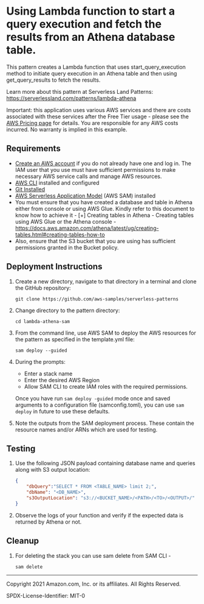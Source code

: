# Using Lambda function to start a query execution and fetch the results from an Athena database table.

This pattern creates a Lambda function that uses start_query_execution method to initiate query execution in an Athena table and then using get_query_results to fetch the results. 

Learn more about this pattern at Serverless Land Patterns: https://serverlessland.com/patterns/lambda-athena

Important: this application uses various AWS services and there are costs associated with these services after the Free Tier usage - please see the [AWS Pricing page](https://aws.amazon.com/pricing/) for details. You are responsible for any AWS costs incurred. No warranty is implied in this example.

## Requirements

* [Create an AWS account](https://portal.aws.amazon.com/gp/aws/developer/registration/index.html) if you do not already have one and log in. The IAM user that you use must have sufficient permissions to make necessary AWS service calls and manage AWS resources.
* [AWS CLI](https://docs.aws.amazon.com/cli/latest/userguide/install-cliv2.html) installed and configured
* [Git Installed](https://git-scm.com/book/en/v2/Getting-Started-Installing-Git)
* [AWS Serverless Application Model](https://docs.aws.amazon.com/serverless-application-model/latest/developerguide/serverless-sam-cli-install.html) (AWS SAM) installed
* You must ensure that you have created a database and table in Athena either from console or using AWS Glue. Kindly refer to this document to know how to achieve it - [+] Creating tables in Athena - Creating tables using AWS Glue or the Athena console - https://docs.aws.amazon.com/athena/latest/ug/creating-tables.html#creating-tables-how-to
* Also, ensure that the S3 bucket that you are using has sufficient permissions granted in the Bucket policy.


## Deployment Instructions

1. Create a new directory, navigate to that directory in a terminal and clone the GitHub repository:
    ``` 
    git clone https://github.com/aws-samples/serverless-patterns
    ```
1. Change directory to the pattern directory:
    ```
    cd lambda-athena-sam
    ```
1. From the command line, use AWS SAM to deploy the AWS resources for the pattern as specified in the template.yml file:
    ```
    sam deploy --guided
    ```
1. During the prompts:
    * Enter a stack name
    * Enter the desired AWS Region
    * Allow SAM CLI to create IAM roles with the required permissions.
    
    Once you have run `sam deploy -guided` mode once and saved arguments to a configuration file (samconfig.toml), you can use `sam deploy` in future to use these defaults.
1. Note the outputs from the SAM deployment process. These contain the resource names and/or ARNs which are used for testing.

## Testing

1. Use the following JSON payload containing database name and queries along with S3 output location:
    ```JSON
    {
        "dbQuery":"SELECT * FROM <TABLE_NAME> limit 2;",
        "dbName": "<DB_NAME>",
        "s3OutputLocation": "s3://<BUCKET_NAME>/<PATH>/<TO>/<OUTPUT>/"
    }
    ```
2. Observe the logs of your function and verify if the expected data is returned by Athena or not.

## Cleanup

 1. For deleting the stack you can use sam delete from SAM CLI -
    ```
    sam delete
    ```

----
Copyright 2021 Amazon.com, Inc. or its affiliates. All Rights Reserved.

SPDX-License-Identifier: MIT-0
